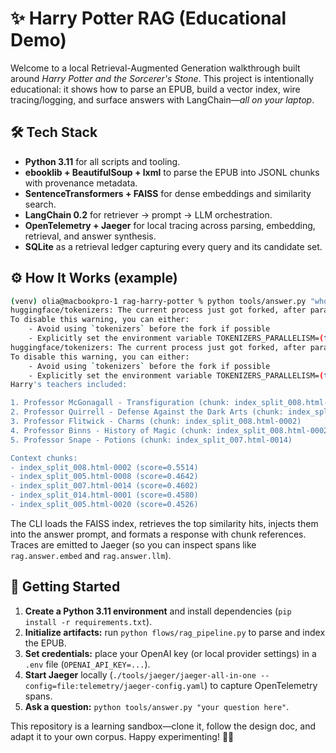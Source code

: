 # ✨ Harry Potter RAG (Educational Demo)

Welcome to a local Retrieval-Augmented Generation walkthrough built around *Harry Potter and the Sorcerer's Stone*. This project is intentionally educational: it shows how to parse an EPUB, build a vector index, wire tracing/logging, and surface answers with LangChain—*all on your laptop*.

## 🛠️ Tech Stack

- **Python 3.11** for all scripts and tooling.
- **ebooklib + BeautifulSoup + lxml** to parse the EPUB into JSONL chunks with provenance metadata.
- **SentenceTransformers + FAISS** for dense embeddings and similarity search.
- **LangChain 0.2** for retriever → prompt → LLM orchestration.
- **OpenTelemetry + Jaeger** for local tracing across parsing, embedding, retrieval, and answer synthesis.
- **SQLite** as a retrieval ledger capturing every query and its candidate set.

## ⚙️ How It Works (example)

```bash
(venv) olia@macbookpro-1 rag-harry-potter % python tools/answer.py "who was Harry teachers? list 5"
huggingface/tokenizers: The current process just got forked, after parallelism has already been used. Disabling parallelism to avoid deadlocks...
To disable this warning, you can either:
	- Avoid using `tokenizers` before the fork if possible
	- Explicitly set the environment variable TOKENIZERS_PARALLELISM=(true | false)
huggingface/tokenizers: The current process just got forked, after parallelism has already been used. Disabling parallelism to avoid deadlocks...
To disable this warning, you can either:
	- Avoid using `tokenizers` before the fork if possible
	- Explicitly set the environment variable TOKENIZERS_PARALLELISM=(true | false)
Harry's teachers included:

1. Professor McGonagall - Transfiguration (chunk: index_split_008.html-0002)
2. Professor Quirrell - Defense Against the Dark Arts (chunk: index_split_005.html-0008)
3. Professor Flitwick - Charms (chunk: index_split_008.html-0002)
4. Professor Binns - History of Magic (chunk: index_split_008.html-0002)
5. Professor Snape - Potions (chunk: index_split_007.html-0014)

Context chunks:
- index_split_008.html-0002 (score=0.5514)
- index_split_005.html-0008 (score=0.4642)
- index_split_007.html-0014 (score=0.4602)
- index_split_014.html-0001 (score=0.4580)
- index_split_005.html-0020 (score=0.4526)
```

The CLI loads the FAISS index, retrieves the top similarity hits, injects them into the answer prompt, and formats a response with chunk references. Traces are emitted to Jaeger (so you can inspect spans like `rag.answer.embed` and `rag.answer.llm`).

## 🚀 Getting Started

1. **Create a Python 3.11 environment** and install dependencies (`pip install -r requirements.txt`).
2. **Initialize artifacts:** run `python flows/rag_pipeline.py` to parse and index the EPUB.
3. **Set credentials:** place your OpenAI key (or local provider settings) in a `.env` file (`OPENAI_API_KEY=...`).
4. **Start Jaeger** locally (`./tools/jaeger/jaeger-all-in-one --config=file:telemetry/jaeger-config.yaml`) to capture OpenTelemetry spans.
5. **Ask a question:** `python tools/answer.py "your question here"`.

This repository is a learning sandbox—clone it, follow the design doc, and adapt it to your own corpus. Happy experimenting! 🧙‍♂️

